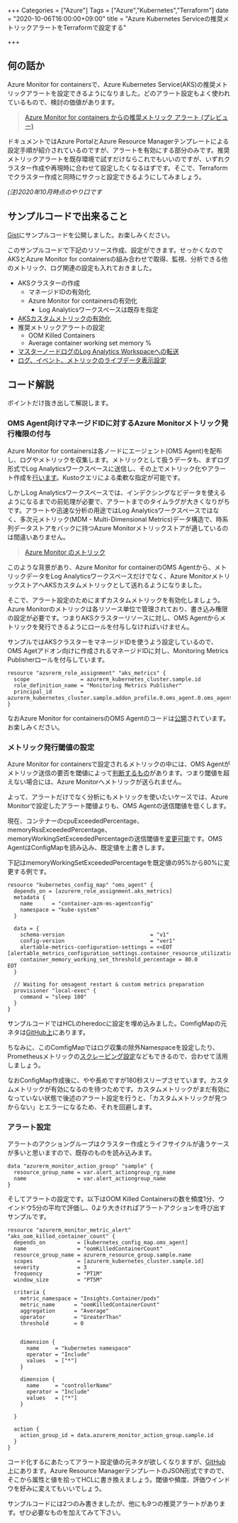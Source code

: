 +++
Categories = ["Azure"]
Tags = ["Azure","Kubernetes","Terraform"]
date = "2020-10-06T16:00:00+09:00"
title = "Azure Kubernetes Serviceの推奨メトリックアラートをTerraformで設定する"

+++

## 何の話か

Azure Monitor for containersで、Azure Kubernetes Service(AKS)の推奨メトリックアラートを設定できるようになりました。どのアラート設定もよく使われているもので、検討の価値があります。

>[Azure Monitor for containers からの推奨メトリック アラート (プレビュー)](https://docs.microsoft.com/ja-jp/azure/azure-monitor/insights/container-insights-metric-alerts)

ドキュメントではAzure PortalとAzure Resource Managerテンプレートによる設定手順が紹介されているのですが、アラートを有効にする部分のみです。推奨メトリックアラートを既存環境で試すだけならこれでもいいのですが、いずれクラスター作成や再現時に合わせて設定したくなるはずです。そこで、Terraformでクラスター作成と同時にサクっと設定できるようにしてみましょう。

*(注)2020年10月時点のやり口です*

## サンプルコードで出来ること

[Gist](https://gist.github.com/ToruMakabe/e7787218eee07a003143849d0855ae59)にサンプルコードを公開しました。お楽しみください。

このサンプルコードで下記のリソース作成、設定ができます。せっかくなのでAKSとAzure Monitor for containersの組み合わせで取得、監視、分析できる他のメトリック、ログ関連の設定も入れておきました。

* AKSクラスターの作成
  * マネージドIDの有効化
  * Azure Monitor for containersの有効化
    * Log Analyticsワークスペースは既存を指定
* [AKSカスタムメトリックの有効化](https://docs.microsoft.com/ja-jp/azure/azure-monitor/insights/container-insights-update-metrics)
* 推奨メトリックアラートの設定
  * OOM Killed Containers
  * Average container working set memory %
* [マスターノードログのLog Analytics Workspaceへの転送](https://docs.microsoft.com/ja-jp/azure/aks/view-master-logs)
* [ログ、イベント、メトリックのライブデータ表示設定](https://docs.microsoft.com/ja-jp/azure/azure-monitor/insights/container-insights-livedata-setup)

## コード解説

ポイントだけ抜き出して解説します。

### OMS Agent向けマネージドIDに対するAzure Monitorメトリック発行権限の付与

Azure Monitor for containersは各ノードにエージェント(OMS Agent)を配布し、ログやメトリックを収集します。メトリックとして扱うデータも、まずログ形式でLog Analyticsワークスペースに送信し、その上でメトリック化やアラート作成を[行います](https://docs.microsoft.com/ja-jp/azure/azure-monitor/insights/container-insights-log-alerts)。Kustoクエリによる柔軟な指定が可能です。

しかしLog Analyticsワークスペースでは、インデクシングなどデータを使えるようになるまでの前処理が必要で、アラートまでのタイムラグが大きくなりがちです。アラートや迅速な分析の用途ではLog Analyticsワークスペースではなく、多次元メトリック(MDM - Multi-Dimensional Metrics)データ構造で、時系列データストアをバックに持つAzure Monitorメトリックストアが適しているのは間違いありません。

>[Azure Monitor のメトリック](https://docs.microsoft.com/ja-jp/azure/azure-monitor/platform/data-platform-metrics)

このような背景があり、Azure Monitor for containerのOMS Agentから、メトリックデータをLog Analyticsワークスペースだけでなく、Azure MonitorメトリックストアへAKSカスタムメトリックとして送れるようになりました。

そこで、アラート設定のためにまずカスタムメトリックを有効化しましょう。Azure Monitorのメトリックは各リソース単位で管理されており、書き込み権限の設定が必要です。つまりAKSクラスターリソースに対し、OMS Agentからメトリックを発行できるようにロールを付与しなければいけません。

サンプルではAKSクラスターをマネージドIDを使うよう設定しているので、OMS Agetアドオン向けに作成されるマネージドIDに対し、Monitoring Metrics Publisherロールを付与しています。

```
resource "azurerm_role_assignment" "aks_metrics" {
  scope                = azurerm_kubernetes_cluster.sample.id
  role_definition_name = "Monitoring Metrics Publisher"
  principal_id         = azurerm_kubernetes_cluster.sample.addon_profile.0.oms_agent.0.oms_agent_identity.0.object_id
}
```

なおAzure Monitor for containersのOMS Agentのコードは[公開](https://github.com/microsoft/Docker-Provider)されています。お楽しみください。

### メトリック発行閾値の設定

Azure Monitor for containersで設定されるメトリックの中には、OMS Agentがメトリック送信の要否を閾値によって[判断するもの](https://docs.microsoft.com/ja-jp/azure/azure-monitor/insights/container-insights-metric-alerts#alert-rules-overview)があります。つまり閾値を超えない場合には、Azure Monitorへメトリックが送られません。

よって、アラートだけでなく分析にもメトリックを使いたいケースでは、Azure Monitorで設定したアラート閾値よりも、OMS Agentの送信閾値を低くします。

現在、コンテナーのcpuExceededPercentage、memoryRssExceededPercentage、memoryWorkingSetExceededPercentageの送信閾値を[変更可能](https://docs.microsoft.com/ja-jp/azure/azure-monitor/insights/container-insights-metric-alerts#configure-alertable-metrics-in-configmaps)です。OMS AgentはConfigMapを読み込み、既定値を上書きします。

下記はmemoryWorkingSetExceededPercentageを既定値の95%から80%に変更する例です。


```
resource "kubernetes_config_map" "oms_agent" {
  depends_on = [azurerm_role_assignment.aks_metrics]
  metadata {
    name      = "container-azm-ms-agentconfig"
    namespace = "kube-system"
  }

  data = {
    schema-version                           = "v1"
    config-version                           = "ver1"
    alertable-metrics-configuration-settings = <<EOT
[alertable_metrics_configuration_settings.container_resource_utilization_thresholds]
    container_memory_working_set_threshold_percentage = 80.0
EOT
  }

  // Waiting for omsagent restart & custom metrics preparation
  provisioner "local-exec" {
    command = "sleep 180"
  }
}
```

サンプルコードではHCLのheredocに設定を埋め込みました。ComfigMapの元ネタは[GitHub上](https://github.com/microsoft/Docker-Provider/blob/ci_prod/kubernetes/container-azm-ms-agentconfig.yaml)にあります。

ちなみに、このComfigMapではログ収集の除外Namespaceを設定したり、Prometheusメトリックの[スクレーピング設定](https://docs.microsoft.com/ja-jp/azure/azure-monitor/insights/container-insights-prometheus-integration)などもできるので、合わせて活用しましょう。

なおConfigMap作成後に、やや長めですが180秒スリープさせています。カスタムメトリックが有効になるのを待つためです。カスタムメトリックがまだ有効になっていない状態で後述のアラート設定を行うと、「カスタムメトリックが見つからない」とエラーになるため、それを回避します。

### アラート設定

アラートのアクショングループはクラスター作成とライフサイクルが違うケースが多いと思いますので、既存のものを読み込みます。

```
data "azurerm_monitor_action_group" "sample" {
  resource_group_name = var.alert_actiongroup_rg_name
  name                = var.alert_actiongroup_name
}
```

そしてアラートの設定です。以下はOOM Killed Containersの数を頻度1分、ウインドウ5分の平均で評価し、0より大きければアラートアクションを呼び出すサンプルです。

```
resource "azurerm_monitor_metric_alert" "aks_oom_killed_container_count" {
  depends_on          = [kubernetes_config_map.oms_agent]
  name                = "oomKilledContainerCount"
  resource_group_name = azurerm_resource_group.sample.name
  scopes              = [azurerm_kubernetes_cluster.sample.id]
  severity            = 3
  frequency           = "PT1M"
  window_size         = "PT5M"

  criteria {
    metric_namespace = "Insights.Container/pods"
    metric_name      = "oomKilledContainerCount"
    aggregation      = "Average"
    operator         = "GreaterThan"
    threshold        = 0


    dimension {
      name     = "kubernetes namespace"
      operator = "Include"
      values   = ["*"]
    }

    dimension {
      name     = "controllerName"
      operator = "Include"
      values   = ["*"]
    }

  }

  action {
    action_group_id = data.azurerm_monitor_action_group.sample.id
  }
}
```

コード化するにあたってアラート設定値の元ネタが欲しくなりますが、[GitHub](https://github.com/microsoft/Docker-Provider/tree/ci_prod/alerts/recommended_alerts_ARM)上にあります。Azure Resource ManagerテンプレートのJSON形式ですので、そこから属性と値を拾ってHCLに書き換えましょう。閾値や頻度、評価ウインドウを好みに変えてもいいでしょう。

サンプルコードには2つのみ書きましたが、他にも9つの推奨アラートがあります。ぜひ必要なものを加えてみて下さい。
